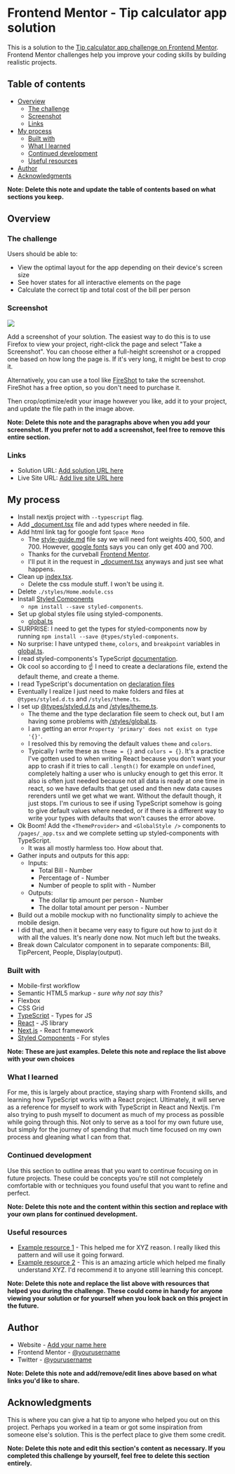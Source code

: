 # Frontend Mentor - Tip calculator app solution

This is a solution to the [Tip calculator app challenge on Frontend Mentor](https://www.frontendmentor.io/challenges/tip-calculator-app-ugJNGbJUX). Frontend Mentor challenges help you improve your coding skills by building realistic projects.

## Table of contents

- [Overview](#overview)
  - [The challenge](#the-challenge)
  - [Screenshot](#screenshot)
  - [Links](#links)
- [My process](#my-process)
  - [Built with](#built-with)
  - [What I learned](#what-i-learned)
  - [Continued development](#continued-development)
  - [Useful resources](#useful-resources)
- [Author](#author)
- [Acknowledgments](#acknowledgments)

**Note: Delete this note and update the table of contents based on what sections you keep.**

## Overview

### The challenge

Users should be able to:

- View the optimal layout for the app depending on their device's screen size
- See hover states for all interactive elements on the page
- Calculate the correct tip and total cost of the bill per person

### Screenshot

![](./screenshot.jpg)

Add a screenshot of your solution. The easiest way to do this is to use Firefox to view your project, right-click the page and select "Take a Screenshot". You can choose either a full-height screenshot or a cropped one based on how long the page is. If it's very long, it might be best to crop it.

Alternatively, you can use a tool like [FireShot](https://getfireshot.com/) to take the screenshot. FireShot has a free option, so you don't need to purchase it. 

Then crop/optimize/edit your image however you like, add it to your project, and update the file path in the image above.

**Note: Delete this note and the paragraphs above when you add your screenshot. If you prefer not to add a screenshot, feel free to remove this entire section.**

### Links

- Solution URL: [Add solution URL here](https://your-solution-url.com)
- Live Site URL: [Add live site URL here](https://your-live-site-url.com)

## My process
- Install nextjs project with `--typescript` flag.
- Add [_document.tsx](./pages/_document.tsx) file and add types where needed in file.
- Add html link tag for google font `Space Mono`
  - The [style-guide.md](./style-guide.md) file say we will need font weights 400, 500, and 700. However, [google fonts](https://fonts.google.com/specimen/Space+Mono?query=space+mono) says you can only get 400 and 700.
  - Thanks for the curveball [Frontend Mentor](https://frontendmentor.io).
  - I'll put it in the request in [_document.tsx](./pages/_document.tsx) anyways and just see what happens.
- Clean up [index.tsx](./page/index.tsx). 
  - Delete the css module stuff. I won't be using it.
- Delete `./styles/Home.module.css`
- Install [Styled Components](https://styled-components.com/)
  - `npm install --save styled-components`.
- Set up global styles file using styled-components.
  - [global.ts](./styles/global.ts)
- SURPRISE: I need to get the types for styled-components now by running `npm install --save @types/styled-components`.
- No surprise: I have untyped `theme`, `colors`, and `breakpoint` variables in [global.ts](./styles/global.ts).
- I read styled-components's TypeScript [documentation](https://styled-components.com/docs/api#typescript).
- Ok cool so according to ☝️ I need to create a declarations file, extend the default theme, and create a theme. 
- I read TypeScript's documentation on [declaration files](https://www.typescriptlang.org/docs/handbook/declaration-files/introduction.html)
- Eventually I realize I just need to make folders and files at `@types/styled.d.ts` and `/styles/theme.ts`.
- I set up [@types/styled.d.ts](@types/styled.d.ts) and [/styles/theme.ts](/styles/theme.ts).
  - The theme and the type declaration file seem to check out, but I am having some problems with [/styles/global.ts](/styles/global.ts).
  - I am getting an error `Property 'primary' does not exist on type '{}'`.
  - I resolved this by removing the default values `theme` and `colors`.
  - Typically I write these as `theme = {}` and `colors = {}`. It's a practice I've gotten used to when writing React because you don't want your app to crash if it tries to call `.length()` for example on `undefined`, completely halting a user who is unlucky enough to get this error. It also is often just needed because not all data is ready at one time in react, so we have defaults that get used and then new data causes rerenders until we get what we want. Without the default though, it just stops. I'm curious to see if using TypeScript somehow is going to give default values where needed, or if there is a different way to write your types with defaults that won't causes the error above.
- Ok Boom! Add the `<ThemeProvider>` and `<GlobalStyle />` components to `/pages/_app.tsx` and we complete setting up styled-components with TypeScript.
  - It was all mostly harmless too. How about that.
- Gather inputs and outputs for this app:
  - Inputs:
    - Total Bill - Number
    - Percentage of - Number
    - Number of people to split with - Number
  - Outputs:
    - The dollar tip amount per person - Number
    - The dollar total amount per person - Number
- Build out a mobile mockup with no functionality simply to achieve the mobile design.
- I did that, and then it became very easy to figure out how to just do it with all the values. It's nearly done now. Not much left but the tweaks.
- Break down Calculator component in to separate components: Bill, TipPercent, People, Display(output).

### Built with

- Mobile-first workflow
- Semantic HTML5 markup - _sure why not say this?_
- Flexbox
- CSS Grid
- [TypeScript](https://www.typescriptlang.org/) - Types for JS
- [React](https://reactjs.org/) - JS library
- [Next.js](https://nextjs.org/) - React framework
- [Styled Components](https://styled-components.com/) - For styles

**Note: These are just examples. Delete this note and replace the list above with your own choices**

### What I learned

For me, this is largely about practice, staying sharp with Frontend skills, and learning how TypeScript works with a React project. Ultimately, it will serve as a reference for myself to work with TypeScript in React and Nextjs. I'm also trying to push myself to document as much of my process as possible while going through this. Not only to serve as a tool for my own future use, but simply for the journey of spending that much time focused on my own process and gleaning what I can from that.

### Continued development

Use this section to outline areas that you want to continue focusing on in future projects. These could be concepts you're still not completely comfortable with or techniques you found useful that you want to refine and perfect.

**Note: Delete this note and the content within this section and replace with your own plans for continued development.**

### Useful resources

- [Example resource 1](https://www.example.com) - This helped me for XYZ reason. I really liked this pattern and will use it going forward.
- [Example resource 2](https://www.example.com) - This is an amazing article which helped me finally understand XYZ. I'd recommend it to anyone still learning this concept.

**Note: Delete this note and replace the list above with resources that helped you during the challenge. These could come in handy for anyone viewing your solution or for yourself when you look back on this project in the future.**

## Author

- Website - [Add your name here](https://www.your-site.com)
- Frontend Mentor - [@yourusername](https://www.frontendmentor.io/profile/yourusername)
- Twitter - [@yourusername](https://www.twitter.com/yourusername)

**Note: Delete this note and add/remove/edit lines above based on what links you'd like to share.**

## Acknowledgments

This is where you can give a hat tip to anyone who helped you out on this project. Perhaps you worked in a team or got some inspiration from someone else's solution. This is the perfect place to give them some credit.

**Note: Delete this note and edit this section's content as necessary. If you completed this challenge by yourself, feel free to delete this section entirely.**
